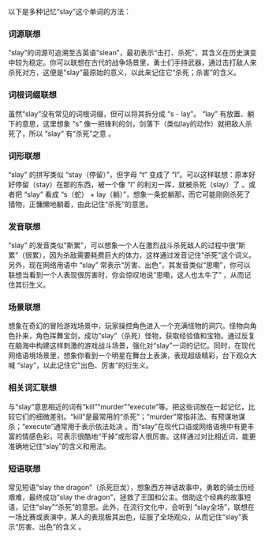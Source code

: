 以下是多种记忆“slay”这个单词的方法：

### 词源联想
“slay”的词源可追溯至古英语“slean”，最初表示“击打、杀死”，其含义在历史演变中较为稳定。你可以联想在古代的战争场景里，勇士们手持武器，通过击打敌人来杀死对方，这便是“slay”最原始的意义，以此来记住它“杀死；杀害”的含义。

### 词根词缀联想
虽然“slay”没有常见的词根词缀，但可以将其拆分成 “s - lay”。 “lay” 有放置、躺下的意思，这里想象 “s” 像一把锋利的剑，剑落下（类似lay的动作）就把敌人杀死了，所以 “slay” 有“杀死”之意 。

### 词形联想
“slay” 的拼写类似 “stay（停留）”，但字母 “t” 变成了 “l”。可以这样联想：原本好好停留（stay）在那的东西，被一个像 “l” 的利刃一挥，就被杀死（slay）了 。或者把 “slay” 看成 “s（蛇） + lay（躺）”，想象一条蛇躺那，而它可能刚刚杀死了猎物，正慵懒地躺着，由此记住“杀死”的意思。

### 发音联想
“slay” 的发音类似“斯累”，可以想象一个人在激烈战斗杀死敌人的过程中很“斯累”（很累），因为杀敌需要耗费巨大的体力，这样通过发音记住“杀死”这个词义。另外，现在网络用语中 “slay” 常表示“厉害、出色”，其发音类似“思嘞”，你可以联想当看到一个人表现很厉害时，你会惊叹地说“思嘞，这人也太牛了” ，从而记住其衍生义。

### 场景联想
想象在奇幻的冒险游戏场景中，玩家操控角色进入一个充满怪物的洞穴。怪物向角色扑来，角色挥舞宝剑，成功“slay”（杀死）怪物，获取经验值和宝物。通过反复在脑海中构建这样刺激的游戏战斗场景，强化对“slay”一词的记忆。同时，在现代网络语境场景里，想象你看到一个明星在舞台上表演，表现超级精彩，台下观众大喊 “slay”，以此记住它“出色、厉害”的衍生义。

### 相关词汇联想
与“slay”意思相近的词有“kill”“murder”“execute”等。把这些词放在一起记忆，比较它们的细微差别。“kill”是最常用的“杀死”；“murder”常指非法、有预谋地谋杀；“execute”通常用于表示依法处决 。而“slay”在现代口语或网络语境中有更丰富的情感色彩，可表示很酷地“干掉”或形容人很厉害。这样通过对比相近词，能更准确地记住“slay”的含义和用法。

### 短语联想
常见短语“slay the dragon”（杀死巨龙），想象西方神话故事中，勇敢的骑士历经艰难，最终成功“slay the dragon”，拯救了王国和公主。借助这个经典的故事短语，记住“slay”“杀死”的意思。此外，在流行文化中，会听到 “slay全场”，联想在一场比赛或表演中，某人的表现极其出色，征服了全场观众，从而记住“slay”表示“厉害、出色”的含义 。 